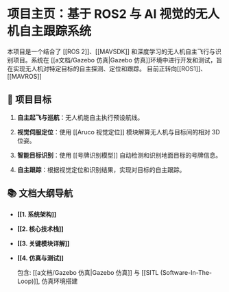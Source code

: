 # 项目主页：基于 ROS2 与 AI 视觉的无人机自主跟踪系统

本项目是一个结合了 [[ROS 2]]、[[MAVSDK]] 和深度学习的无人机自主飞行与识别项目。系统在 [[a文档/Gazebo 仿真|Gazebo 仿真]]环境中进行开发和测试，旨在实现无人机对特定目标的自主探测、定位和跟踪。
目前正转向[[ROS1]]、[[MAVROS]]

## 🎯 项目目标

1. **自主起飞与巡航**：无人机能自主执行预设航线。
    
2. **视觉伺服定位**：使用 [[Aruco 视觉定位]] 模块解算无人机与目标间的相对 3D 位姿。
    
3. **智能目标识别**：使用 [[号牌识别模型]] 自动检测和识别地面目标的号牌信息。
    
4. **自主跟踪**：根据视觉定位和识别结果，实现对目标的自主跟踪。
    

## 📚 文档大纲导航

- **[[1. 系统架构]]**
    
- **[[2. 核心技术栈]]**
    
- **[[3. 关键模块详解]]**
    
- **[[4. 仿真与测试]]**
    
    包含: [[a文档/Gazebo 仿真|Gazebo 仿真]] 与 [[SITL (Software-In-The-Loop)]], 仿真环境搭建

